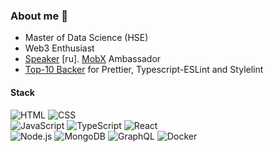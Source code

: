 ### About me 👋

- Master of Data Science (HSE)
- Web3 Enthusiast
- [Speaker](https://github.com/zapolnoch/zapolnoch/blob/main/conferences.md) [ru]. [MobX](https://mobx-cookbook.github.io) Ambassador
- [Top-10 Backer](https://opencollective.com/zapolnoch) for Prettier, Typescript-ESLint and Stylelint

#### Stack

![HTML](https://img.shields.io/badge/-HTML-eee?style=flat-square&logo=HTML5)
![CSS](https://img.shields.io/badge/-CSS-eee?style=flat-square&logo=CSS3&logoColor=1572B6)
<br />
![JavaScript](https://img.shields.io/badge/-JavaScript-eee?style=flat-square&logo=javascript&logoColor=555)
![TypeScript](https://img.shields.io/badge/-TypeScript-eee?style=flat-square&logo=typescript)
![React](https://img.shields.io/badge/-React-eee?style=flat-square&logo=react&logoColor=0088cc)
<br />
![Node.js](https://img.shields.io/badge/-Node.js-eee?style=flat-square&logo=node.js)
![MongoDB](https://img.shields.io/badge/-MongoDB-eee?style=flat-square&logo=mongodb)
![GraphQL](https://img.shields.io/badge/-GraphQL-eee?style=flat-square&logo=graphql&logoColor=DA0093)
![Docker](https://img.shields.io/badge/-Docker-eee?style=flat-square&logo=docker)
